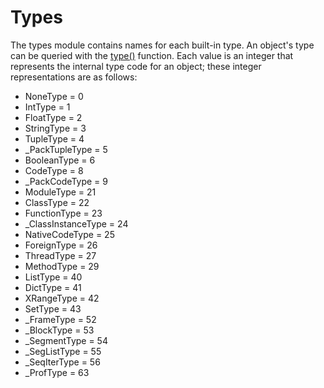 # Types

The types module contains names for each built-in type. An object's type can be queried with the [type()](Built-in_library#type) function. Each value is an integer that represents the internal type code for an object; these integer representations are as follows:

-   NoneType = 0
-   IntType = 1
-   FloatType = 2
-   StringType = 3
-   TupleType = 4
-   _PackTupleType = 5
-   BooleanType = 6
-   CodeType = 8
-   _PackCodeType = 9
-   ModuleType = 21
-   ClassType = 22
-   FunctionType = 23
-   _ClassInstanceType = 24
-   NativeCodeType = 25
-   ForeignType = 26
-   ThreadType = 27
-   MethodType = 29
-   ListType = 40
-   DictType = 41
-   XRangeType = 42
-   SetType = 43
-   _FrameType = 52
-   _BlockType = 53
-   _SegmentType = 54
-   _SegListType = 55
-   _SeqIterType = 56
-   _ProfType = 63
